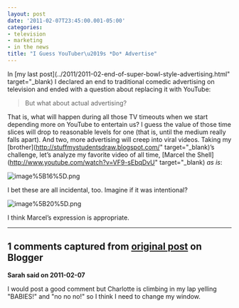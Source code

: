 ```yaml
---
layout: post
date: '2011-02-07T23:45:00.001-05:00'
categories:
- television
- marketing
- in the news
title: "I Guess YouTuber\u2019s *Do* Advertise"
---
```



In [my last post](../2011/2011-02-end-of-super-bowl-style-advertising.html" target="_blank) I declared an end to traditional comedic advertising on television and ended with a question about replacing it with YouTube:
<blockquote> 

But what about actual advertising?
</blockquote>

That is, what will happen during all those TV timeouts when we start depending more on YouTube to entertain us? I guess the value of those time slices will drop to reasonable levels for one (that is, until the medium really falls apart). And two, more advertising will creep into viral videos. Taking my [brother](http://stuffmystudentsdraw.blogspot.com/" target="_blank)’s challenge, let’s analyze my favorite video of all time, [Marcel the Shell](http://www.youtube.com/watch?v=VF9-sEbqDvU" target="_blank) *as is*:  

![image%5B16%5D.png](image%5B16%5D.png)    

I bet these are all incidental, too. Imagine if it was intentional?  

![image%5B20%5D.png](image%5B20%5D.png)

I think Marcel’s expression is appropriate.

---

## 1 comments captured from [original post](https://blog.wassupy.com/2011/02/i-guess-youtubers-do-advertise.html) on Blogger

**Sarah said on 2011-02-07**

I would post a good comment but Charlotte is climbing in my lap yelling &quot;BABIES!&quot; and &quot;no no no!&quot; so I think I need to change my window.

